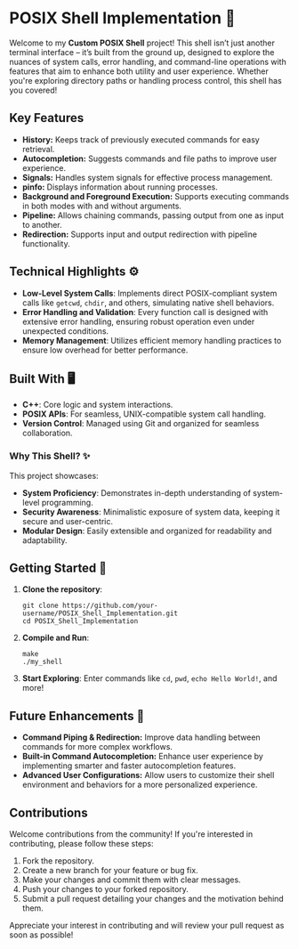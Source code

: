 <h1>POSIX Shell Implementation 🚀</h1>

<p>Welcome to my <strong>Custom POSIX Shell</strong> project! This shell isn’t just another terminal interface – it’s built from the ground up, designed to explore the nuances of system calls, error handling, and command-line operations with features that aim to enhance both utility and user experience. Whether you're exploring directory paths or handling process control, this shell has you covered!</p>

<h2><strong>Key Features</strong></h2>
<ul>
    <li><strong>History:</strong> Keeps track of previously executed commands for easy retrieval.</li>
    <li><strong>Autocompletion:</strong> Suggests commands and file paths to improve user experience.</li>
    <li><strong>Signals:</strong> Handles system signals for effective process management.</li>
    <li><strong>pinfo:</strong> Displays information about running processes.</li>
    <li><strong>Background and Foreground Execution:</strong> Supports executing commands in both modes with and without arguments.</li>
    <li><strong>Pipeline:</strong> Allows chaining commands, passing output from one as input to another.</li>
    <li><strong>Redirection:</strong> Supports input and output redirection with pipeline functionality.</li>
</ul>


<h2>Technical Highlights ⚙️</h2>

<ul>
  <li><strong>Low-Level System Calls</strong>: Implements direct POSIX-compliant system calls like <code>getcwd</code>, <code>chdir</code>, and others, simulating native shell behaviors.</li>
  <li><strong>Error Handling and Validation</strong>: Every function call is designed with extensive error handling, ensuring robust operation even under unexpected conditions.</li>
  <li><strong>Memory Management</strong>: Utilizes efficient memory handling practices to ensure low overhead for better performance.</li>
</ul>

<h2>Built With 🖥️</h2>

<ul>
  <li><strong>C++</strong>: Core logic and system interactions.</li>
  <li><strong>POSIX APIs</strong>: For seamless, UNIX-compatible system call handling.</li>
  <li><strong>Version Control</strong>: Managed using Git and organized for seamless collaboration.</li>
</ul>

<h3>Why This Shell? ✨</h3>

<p>This project showcases:</p>
<ul>
  <li><strong>System Proficiency</strong>: Demonstrates in-depth understanding of system-level programming.</li>
  <li><strong>Security Awareness</strong>: Minimalistic exposure of system data, keeping it secure and user-centric.</li>
  <li><strong>Modular Design</strong>: Easily extensible and organized for readability and adaptability.</li>
</ul>

<h2>Getting Started 🚀</h2>

<ol>
  <li><strong>Clone the repository</strong>:
    <pre><code>git clone https://github.com/your-username/POSIX_Shell_Implementation.git
cd POSIX_Shell_Implementation</code></pre>
  </li>
  <li><strong>Compile and Run</strong>:
    <pre><code>make
./my_shell</code></pre>
  </li>
  <li><strong>Start Exploring</strong>: Enter commands like <code>cd</code>, <code>pwd</code>, <code>echo Hello World!</code>, and more!</li>
</ol>

<h2><strong>Future Enhancements 🌱</strong></h2>
<ul>
    <li><strong>Command Piping & Redirection:</strong> Improve data handling between commands for more complex workflows.</li>
    <li><strong>Built-in Command Autocompletion:</strong> Enhance user experience by implementing smarter and faster autocompletion features.</li>
    <li><strong>Advanced User Configurations:</strong> Allow users to customize their shell environment and behaviors for a more personalized experience.</li>
</ul>


<h2>Contributions</h2>
<p> Welcome contributions from the community! If you're interested in contributing, please follow these steps:</p>
<ol>
    <li>Fork the repository.</li>
    <li>Create a new branch for your feature or bug fix.</li>
    <li>Make your changes and commit them with clear messages.</li>
    <li>Push your changes to your forked repository.</li>
    <li>Submit a pull request detailing your changes and the motivation behind them.</li>
</ol>
<p>Appreciate your interest in contributing and will review your pull request as soon as possible!</p>

